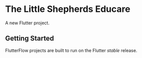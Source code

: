 # The Little Shepherds Educare

A new Flutter project.

## Getting Started

FlutterFlow projects are built to run on the Flutter _stable_ release.
